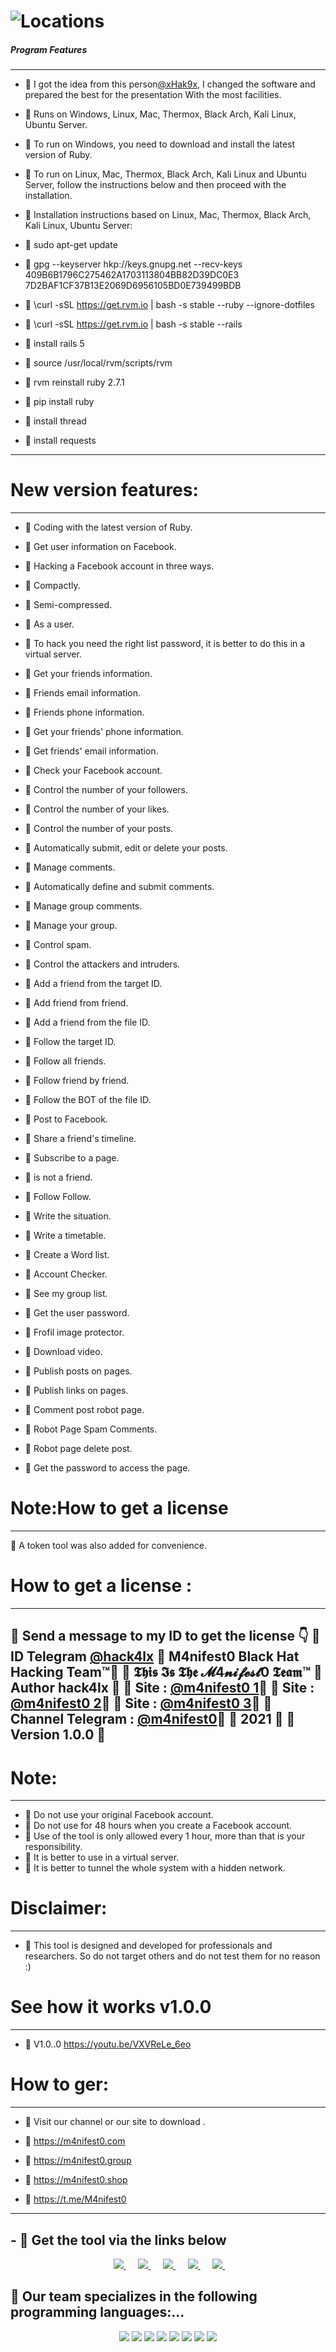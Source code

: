 # ![Locations](https://github.com/M4nifest0/M4nifest0_WhatsApp/blob/master/s.png) 


##### Program Features
----------------------
- 📌 I got the idea from this person[@xHak9x](https://github.com/xHak9x/fbi), I changed the software and prepared the best for the presentation
With the most facilities.

- 📌 Runs on Windows, Linux, Mac, Thermox, Black Arch, Kali Linux, Ubuntu Server.

- 📌 To run on Windows, you need to download and install the latest version of Ruby.

- 📌 To run on Linux, Mac, Thermox, Black Arch, Kali Linux and Ubuntu Server, follow the instructions below and then proceed with the installation.

- 📌 Installation instructions based on Linux, Mac, Thermox, Black Arch, Kali Linux, Ubuntu Server:

- 📌 sudo apt-get update

- 📌 gpg --keyserver hkp://keys.gnupg.net --recv-keys 409B6B1796C275462A1703113804BB82D39DC0E3 7D2BAF1CF37B13E2069D6956105BD0E739499BDB

- 📌 \curl -sSL https://get.rvm.io | bash -s stable --ruby --ignore-dotfiles

- 📌 \curl -sSL https://get.rvm.io | bash -s stable --rails

- 📌 install rails 5

- 📌 source /usr/local/rvm/scripts/rvm

- 📌 rvm reinstall ruby 2.7.1

- 📌 pip install ruby

- 📌 install thread

- 📌 install requests

----------------------
#  New version features:
---------------------

- 📌 Coding with the latest version of Ruby.

- 📌 Get user information on Facebook.

- 📌 Hacking a Facebook account in three ways.

- 📌 Compactly.

- 📌 Semi-compressed.

- 📌 As a user.

- 📌 To hack you need the right list password, it is better to do this in a virtual server.

- 📌 Get your friends information.

- 📌 Friends email information.

- 📌 Friends phone information.

- 📌 Get your friends' phone information.

- 📌 Get friends' email information.

- 📌 Check your Facebook account.

- 📌 Control the number of your followers.

- 📌 Control the number of your likes.

- 📌 Control the number of your posts.

- 📌 Automatically submit, edit or delete your posts.

- 📌 Manage comments.

- 📌 Automatically define and submit comments.

- 📌 Manage group comments.

- 📌 Manage your group.

- 📌 Control spam.

- 📌 Control the attackers and intruders.

- 📌 Add a friend from the target ID.

- 📌 Add friend from friend.

- 📌 Add a friend from the file ID.

- 📌 Follow the target ID.

- 📌 Follow all friends.

- 📌 Follow friend by friend.

- 📌 Follow the BOT of the file ID.

- 📌 Post to Facebook.

- 📌 Share a friend's timeline.

- 📌 Subscribe to a page.

- 📌 is not a friend.

- 📌 Follow Follow.

- 📌 Write the situation.

- 📌 Write a timetable.

- 📌 Create a Word list.

- 📌 Account Checker.

- 📌 See my group list.

- 📌 Get the user password.

- 📌 Frofil image protector.

- 📌 Download video.

- 📌 Publish posts on pages.

- 📌 Publish links on pages.

- 📌 Comment post robot page.

- 📌 Robot Page Spam Comments.

- 📌 Robot page delete post.

- 📌 Get the password to access the page.

# Note:How to get a license
----------------------
📌  A token tool was also added for convenience.

# How to get a license :
----------------------
📌  Send a message to my ID to get the license 👇
📌  ID Telegram [@hack4lx](https://t.me/hack4lx)
📌  M4nifest0 Black Hat Hacking Team™💪
📌  𝕿𝖍𝖎𝖘 𝕴𝖘 𝕿𝖍𝖊 𝓜4𝓷𝓲𝓯𝓮𝓼𝓽0 𝕿𝖊𝖆𝖒™
📌  Author hack4lx 👊 
💪 Site : [@m4nifest0 1](https://m4nifest0.com)👊
💪 Site : [@m4nifest0 2](https://m4nifest0.group)👊
💪 Site : [@m4nifest0 3](https://m4nifest0.shop)👊
💪 Channel Telegram : [@m4nifest0](https://t.me/M4nifest0)👊
📌 2021 💪
📌 Version 1.0.0 💪
----------------------
# Note:
----------------------
- 📌 Do not use your original Facebook account.
- 📌 Do not use for 48 hours when you create a Facebook account.
- 📌 Use of the tool is only allowed every 1 hour, more than that is your responsibility.
- 📌 It is better to use in a virtual server.
- 📌 It is better to tunnel the whole system with a hidden network.

# Disclaimer:
----------------------
- 📌 This tool is designed and developed for professionals and researchers. So do not target others and do not test them for no reason :)

# See how it works v1.0.0
----------------------
- 🔞 V1.0..0  https://youtu.be/VXVReLe_6eo

# How to ger:
----------------------
- 📌 Visit our channel or our site to download .

- 🔞 https://m4nifest0.com
- 🔞 https://m4nifest0.group
- 🔞 https://m4nifest0.shop
- 🔞 https://t.me/M4nifest0

----------------------

<h2>- 📌 Get the tool via the links below</h2>
<p align="center">	
</a>&nbsp;&nbsp;&nbsp;&nbsp;
	<a href="https://t.me/M4nifest0">
		<img src="https://img.shields.io/badge/Telegram-%23000000.svg?&style=for-the-badge&logo=Telegram&logoColor=white" />
	</a>&nbsp;&nbsp;&nbsp;&nbsp;
	<a href="https://www.instagram.com/_m4nifest0_/">
		<img src="https://img.shields.io/badge/instagram-%23E4405F.svg?&style=for-the-badge&logo=instagram&logoColor=white" />
	</a>&nbsp;&nbsp;&nbsp;&nbsp;
	<a href="https://www.youtube.com/c/hack4lx">
		<img src="https://img.shields.io/badge/youtube-%23FF0000.svg?&style=for-the-badge&logo=youtube&logoColor=white" />
	</a>&nbsp;&nbsp;&nbsp;&nbsp;
	<a href="https://twitter.com/_M4nifest0_">
		<img src="https://img.shields.io/badge/twitter-%231DA1F2.svg?&style=for-the-badge&logo=twitter&logoColor=white" />
	</a>&nbsp;&nbsp;&nbsp;&nbsp;
	<a href="https://m4nifest0.com">
		<img src="https://img.shields.io/badge/WebSite-%234A154B.svg?&style=for-the-badge&logo=slack&logoColor=white" />
	</a>&nbsp;&nbsp;&nbsp;&nbsp;
</p>

<h2>📌 Our team specializes in the following programming languages:...</h2> 
<p align="center">	
	<img src="https://img.shields.io/badge/node.js%20-%2343853D.svg?&style=for-the-badge&logo=node.js&logoColor=white" />
        <img src="https://img.shields.io/badge/python%20-%2314354C.svg?&style=for-the-badge&logo=python&logoColor=white" />
	<img src="https://img.shields.io/badge/c%23%20-%23239120.svg?&style=for-the-badge&logo=c-sharp&logoColor=white" />
	<img src="https://img.shields.io/badge/java-%23ED8B00.svg?&style=for-the-badge&logo=java&logoColor=white" />
	<img src="https://img.shields.io/badge/php-%23777BB4.svg?&style=for-the-badge&logo=php&logoColor=white" />
	<img src="https://img.shields.io/badge/ruby-%23CC342D.svg?&style=for-the-badge&logo=ruby&logoColor=white" />
	<img src="https://img.shields.io/badge/perl-%2339457E.svg?&style=for-the-badge&logo=perl&logoColor=white" />
	<img src="https://img.shields.io/badge/c++%20-%2300599C.svg?&style=for-the-badge&logo=c%2B%2B&logoColor=white" />
</p>

